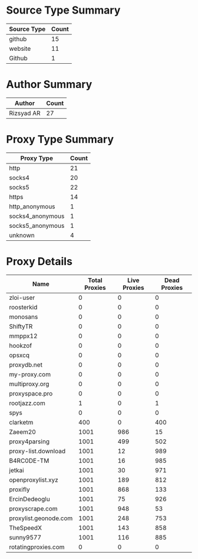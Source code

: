 # Source Type Summary

| Source Type | Count |
|-------------|-------|
| github | 15 |
| website | 11 |
| Github | 1 |


# Author Summary

| Author | Count |
|--------|-------|
| Rizsyad AR | 27 |


# Proxy Type Summary

| Proxy Type | Count |
|------------|-------|
| http | 21 |
| socks4 | 20 |
| socks5 | 22 |
| https | 14 |
| http_anonymous | 1 |
| socks4_anonymous | 1 |
| socks5_anonymous | 1 |
| unknown | 4 |


# Proxy Details

| Name | Total Proxies | Live Proxies | Dead Proxies |
|------|---------------|--------------|---------------|
| zloi-user | 0 | 0 | 0 |
| roosterkid | 0 | 0 | 0 |
| monosans | 0 | 0 | 0 |
| ShiftyTR | 0 | 0 | 0 |
| mmppx12 | 0 | 0 | 0 |
| hookzof | 0 | 0 | 0 |
| opsxcq | 0 | 0 | 0 |
| proxydb.net | 0 | 0 | 0 |
| my-proxy.com | 0 | 0 | 0 |
| multiproxy.org | 0 | 0 | 0 |
| proxyspace.pro | 0 | 0 | 0 |
| rootjazz.com | 1 | 0 | 1 |
| spys | 0 | 0 | 0 |
| clarketm | 400 | 0 | 400 |
| Zaeem20 | 1001 | 986 | 15 |
| proxy4parsing | 1001 | 499 | 502 |
| proxy-list.download | 1001 | 12 | 989 |
| B4RC0DE-TM | 1001 | 16 | 985 |
| jetkai | 1001 | 30 | 971 |
| openproxylist.xyz | 1001 | 189 | 812 |
| proxifly | 1001 | 868 | 133 |
| ErcinDedeoglu | 1001 | 75 | 926 |
| proxyscrape.com | 1001 | 948 | 53 |
| proxylist.geonode.com | 1001 | 248 | 753 |
| TheSpeedX | 1001 | 143 | 858 |
| sunny9577 | 1001 | 116 | 885 |
| rotatingproxies.com | 0 | 0 | 0 |
